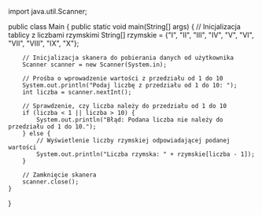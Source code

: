 import java.util.Scanner;

public class Main {
    public static void main(String[] args) {
        // Inicjalizacja tablicy z liczbami rzymskimi
        String[] rzymskie = {"I", "II", "III", "IV", "V", "VI", "VII", "VIII", "IX", "X"};

        // Inicjalizacja skanera do pobierania danych od użytkownika
        Scanner scanner = new Scanner(System.in);

        // Prośba o wprowadzenie wartości z przedziału od 1 do 10
        System.out.println("Podaj liczbę z przedziału od 1 do 10: ");
        int liczba = scanner.nextInt();

        // Sprawdzenie, czy liczba należy do przedziału od 1 do 10
        if (liczba < 1 || liczba > 10) {
            System.out.println("Błąd: Podana liczba nie należy do przedziału od 1 do 10.");
        } else {
            // Wyświetlenie liczby rzymskiej odpowiadającej podanej wartości
            System.out.println("Liczba rzymska: " + rzymskie[liczba - 1]);
        }

        // Zamknięcie skanera
        scanner.close();
    }
}
